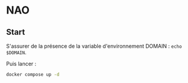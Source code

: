 # NAO

## Start
S'assurer de la présence de la variable d'environnement DOMAIN : `echo $DOMAIN`.

Puis lancer :
```bash
docker compose up -d
```
